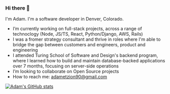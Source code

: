 ### Hi there 👋

I'm Adam. I'm a software developer in Denver, Colorado.

- I’m currently working on full-stack projects, across a range of technoclogy (Node, JS/TS, React, Python/Django, AWS, Rails)
- I was a fromer strategy consultant and thrive in roles where I'm able to bridge the gap between customers and engineers, product and engineering
- I attended Turing School of Software and Design's backend program, where I learned how to build and maintain database-backed applications over 7 months, focusing on server-side operations
- I’m looking to collaborate on Open Source projects
- How to reach me: adametzion90@gmail.com

[![Adam's GitHub stats](https://github-readme-stats.vercel.app/api?username=aetzion1&count_private=true&show_icons=true&theme=merko)](https://github.com/aetzion1/github-readme-stats)

